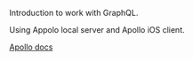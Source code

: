 Introduction to work with GraphQL. 

Using Appolo local server and Apollo iOS client.

[Apollo docs](https://www.apollographql.com/docs/ios/)
